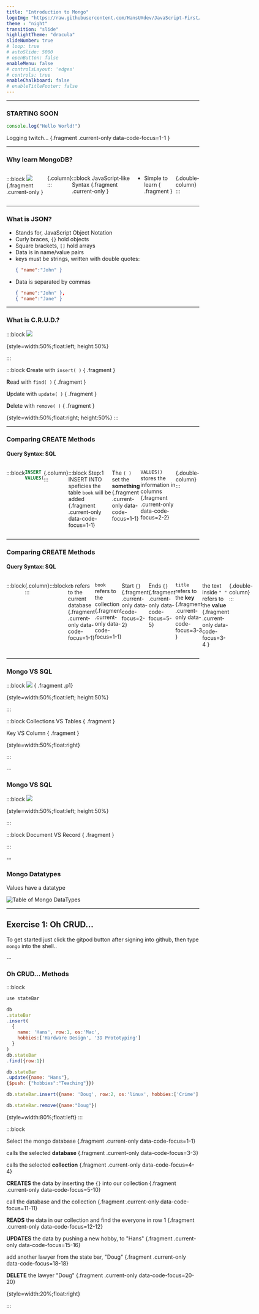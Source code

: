 ```yaml
---
title: "Introduction to Mongo"
logoImg: "https://raw.githubusercontent.com/HansUXdev/JavaScript-First/2acf5840c15af96602aceb66303ea69c5b75e344/logo.svg"
theme : "night"
transition: "slide"
highlightTheme: "dracula"
slideNumber: true
# loop: true
# autoSlide: 5000 
# openButton: false
enableMenu: false
# controlsLayout: 'edges'
# controls: true
enableChalkboard: false
# enableTitleFooter: false
---
```


<style>
.line.focus{background:none;font-size: xx-large;color:#5cc4ea;}
/* #logo {text-align:center} */
#logo > img {max-height: 10.5em;}
.p1{padding:1em; border:none}
.flex-slide{display:flex}
.column {
  display: flex;
  flex-direction: column;
  flex-basis: 100%;
  flex: 4;
}

.double-column {
  display: flex;
  flex-direction: column;
  flex-basis: 100%;
  flex: 1;
}
.present {}
.flex-slide p.fragment{ font-size: 0.6em; }

.reveal ul{ margin:0 !important; } 

</style>



---


### STARTING SOON 

 
```javascript
console.log("Hello World!")
```
<!-- Help them: remember -->
Logging twitch... {.fragment .current-only data-code-focus=1-1 }


---



### Why learn MongoDB?

<div class="flex-slide">

:::block
[![](assets/mongo.drawio.svg)]() {.fragment .current-only }

{.column}
:::

:::block
JavaScript-like Syntax {.fragment .current-only }
* Simple to learn { .fragment }

<!-- * Collections VS Tables { .fragment }

* Key VS Column { .fragment } -->

{.double-column}
:::

</div>

<!-- https://www.mongodb.com/json-and-bson -->


---

### What is JSON?
* Stands for, JavaScript Object Notation
* Curly braces, `{}` hold objects
* Square brackets, `[]` hold arrays
* Data is in name/value pairs
* keys must be strings, written with double quotes:
  ```JSON
  { "name":"John" }
  ```
* Data is separated by commas
  ```JSON
  { "name":"John" },
  { "name":"Jane" }
  ```

---


### What is C.R.U.D.?


:::block
[![](assets/CRUD.drawio.svg)]() 

{style=width:50%;float:left; height:50%}

:::

:::block
**C**reate with `insert( )` { .fragment }

**R**ead with `find( )` { .fragment }

**U**pdate with `update( )` { .fragment }

**D**elete with `remove( )`  { .fragment }

{style=width:50%;float:right; height:50%}
:::

---


### Comparing CREATE Methods
#### Query Syntax: SQL



<div class="flex-slide">

:::block
<!-- [![](assets/mongo.drawio.svg)]() { .fragment .p1} -->

```sql
INSERT INTO book('title', 'author')
VALUES('JavaScript First', '@HansOnConsult');
```

{.column}
:::

:::block
  Step:1 INSERT INTO speficies the table `book` will be added  {.fragment .current-only data-code-focus=1-1} 

  The `( )` set the **something**  {.fragment .current-only data-code-focus=1-1}

  `VALUES()` stores the information in columns  {.fragment .current-only data-code-focus=2-2}


{.double-column}
:::

</div>


---

### Comparing CREATE Methods
#### Query Syntax: SQL


<div class="flex-slide">

:::block
<!-- [![](assets/mongo.drawio.svg)]() { .fragment .p1} -->

```javascript
db.book.insert(
  {
    title:"JavaScript First",
    author:"HansOnConsult"
  }
);
```

{.column}
:::

:::block
<!-- understand -->
 
 `db` refers to the current database {.fragment .current-only data-code-focus=1-1}

 `book` refers to the collection  {.fragment .current-only data-code-focus=1-1}

Start `{}`   {.fragment .current-only data-code-focus=2-2}

Ends `{}`   {.fragment .current-only data-code-focus=5-5}
<!-- Help them: understand -->
`title` refers to the **key**  {.fragment .current-only data-code-focus=3-3 }
<!-- Help them: understand -->
the text inside  `" "` refers to the **value**  {.fragment .current-only data-code-focus=3-4 }


{.double-column}
:::

</div>

---

### Mongo VS SQL

:::block
[![](assets/mongo-VS-sql.drawio.svg)]() { .fragment .p1}

{style=width:50%;float:left; height:50%}

:::

:::block
Collections VS Tables { .fragment }

Key VS Column { .fragment }

  
{style=width:50%;float:right}

:::

--

### Mongo VS SQL

:::block
[![](assets/mongo-VS-sql-2.drawio.svg)]() 

{style=width:50%;float:left; height:50%}

:::

:::block
Document VS Record { .fragment }

:::


--

### Mongo Datatypes
Values have a datatype

![Table of Mongo DataTypes](assets/datatypes.drawio.svg)

---

## Exercise 1: Oh CRUD...

To get started just click the gitpod button after signing into github, then type `mongo` into the shell..

--

### Oh CRUD... Methods

:::block
  ```javascript
  use stateBar

  db
  .stateBar
  .insert(
    {
      name: 'Hans', row:1, os:'Mac', 
      hobbies:['Hardware Design', '3D Prototyping'] 
    }
  )
  db.stateBar
  .find({row:1})

  db.stateBar
  .update({name: "Hans"}, 
  {$push: {"hobbies":"Teaching"}})

  db.stateBar.insert({name: 'Doug', row:2, os:'linux', hobbies:['Crime'] })

  db.stateBar.remove({name:"Doug"})
  ```
  {style=width:80%;float:left}
:::

:::block

Select the mongo database {.fragment .current-only data-code-focus=1-1}

calls the selected **database** {.fragment .current-only data-code-focus=3-3}

calls the selected **collection** {.fragment .current-only data-code-focus=4-4}

**CREATES** the data by inserting the `{}` into our collection {.fragment .current-only data-code-focus=5-10}

call the database and the collection {.fragment .current-only data-code-focus=11-11}

**READS** the data in our collection and find the everyone in row 1 {.fragment .current-only data-code-focus=12-12}

**UPDATES** the data by pushing a new hobby, to "Hans" {.fragment .current-only data-code-focus=15-16}

add another lawyer from the state bar, "Doug" {.fragment .current-only data-code-focus=18-18}

**DELETE** the lawyer "Doug" {.fragment .current-only data-code-focus=20-20}

  
{style=width:20%;float:right}

:::






